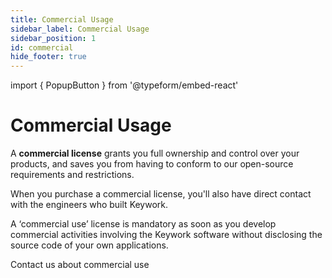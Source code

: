 ```yaml
---
title: Commercial Usage
sidebar_label: Commercial Usage
sidebar_position: 1
id: commercial
hide_footer: true
---
```


import { PopupButton } from '@typeform/embed-react'

# Commercial Usage

A **commercial license** grants you full ownership and control over your products,
and saves you from having to conform to our open-source requirements and restrictions.

When you purchase a commercial license, you'll also have direct contact with the engineers who built Keywork.

A ‘commercial use’ license is mandatory as soon as you develop commercial activities involving the Keywork software without disclosing the source code of your own applications.

<PopupButton id="rTHsvoxn" className="button button--primary">Contact us about commercial use</PopupButton>

